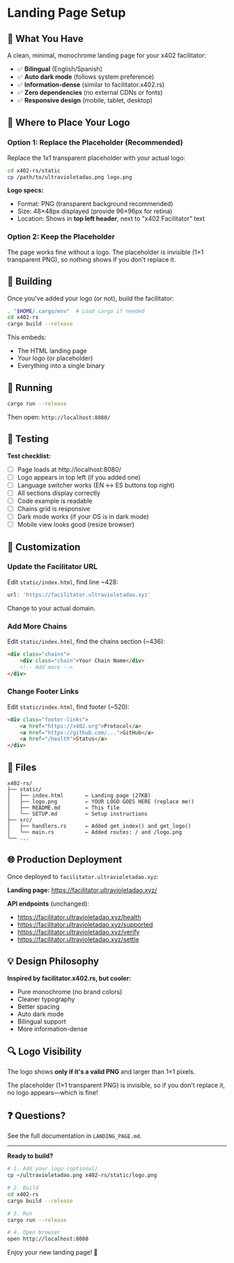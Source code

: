 # Landing Page Setup

## 🎉 What You Have

A clean, minimal, monochrome landing page for your x402 facilitator:

- ✅ **Bilingual** (English/Spanish)
- ✅ **Auto dark mode** (follows system preference)
- ✅ **Information-dense** (similar to facilitator.x402.rs)
- ✅ **Zero dependencies** (no external CDNs or fonts)
- ✅ **Responsive design** (mobile, tablet, desktop)

## 📍 Where to Place Your Logo

### Option 1: Replace the Placeholder (Recommended)

Replace the 1x1 transparent placeholder with your actual logo:

```bash
cd x402-rs/static
cp /path/to/ultravioletadao.png logo.png
```

**Logo specs:**
- Format: PNG (transparent background recommended)
- Size: 48×48px displayed (provide 96×96px for retina)
- Location: Shows in **top left header**, next to "x402 Facilitator" text

### Option 2: Keep the Placeholder

The page works fine without a logo. The placeholder is invisible (1×1 transparent PNG), so nothing shows if you don't replace it.

## 🔨 Building

Once you've added your logo (or not), build the facilitator:

```bash
. "$HOME/.cargo/env"  # Load cargo if needed
cd x402-rs
cargo build --release
```

This embeds:
- The HTML landing page
- Your logo (or placeholder)
- Everything into a single binary

## 🚀 Running

```bash
cargo run --release
```

Then open: `http://localhost:8080/`

## 🧪 Testing

**Test checklist:**
- [ ] Page loads at http://localhost:8080/
- [ ] Logo appears in top left (if you added one)
- [ ] Language switcher works (EN ↔ ES buttons top right)
- [ ] All sections display correctly
- [ ] Code example is readable
- [ ] Chains grid is responsive
- [ ] Dark mode works (if your OS is in dark mode)
- [ ] Mobile view looks good (resize browser)

## 🎨 Customization

### Update the Facilitator URL

Edit `static/index.html`, find line ~428:

```javascript
url: 'https://facilitator.ultravioletadao.xyz'
```

Change to your actual domain.

### Add More Chains

Edit `static/index.html`, find the chains section (~436):

```html
<div class="chains">
    <div class="chain">Your Chain Name</div>
    <!-- Add more -->
</div>
```

### Change Footer Links

Edit `static/index.html`, find footer (~520):

```html
<div class="footer-links">
    <a href="https://x402.org">Protocol</a>
    <a href="https://github.com/...">GitHub</a>
    <a href="/health">Status</a>
</div>
```

## 📁 Files

```
x402-rs/
├── static/
│   ├── index.html       ← Landing page (27KB)
│   ├── logo.png         ← YOUR LOGO GOES HERE (replace me!)
│   ├── README.md        ← This file
│   └── SETUP.md         ← Setup instructions
├── src/
│   ├── handlers.rs      ← Added get_index() and get_logo()
│   └── main.rs          ← Added routes: / and /logo.png
└── ...
```

## 🌐 Production Deployment

Once deployed to `facilitator.ultravioletadao.xyz`:

**Landing page:**
https://facilitator.ultravioletadao.xyz/

**API endpoints** (unchanged):
- https://facilitator.ultravioletadao.xyz/health
- https://facilitator.ultravioletadao.xyz/supported
- https://facilitator.ultravioletadao.xyz/verify
- https://facilitator.ultravioletadao.xyz/settle

## 💡 Design Philosophy

**Inspired by facilitator.x402.rs, but cooler:**

- Pure monochrome (no brand colors)
- Cleaner typography
- Better spacing
- Auto dark mode
- Bilingual support
- More information-dense

## 🔍 Logo Visibility

The logo shows **only if it's a valid PNG** and larger than 1×1 pixels.

The placeholder (1×1 transparent PNG) is invisible, so if you don't replace it, no logo appears—which is fine!

## ❓ Questions?

See the full documentation in `LANDING_PAGE.md`.

---

**Ready to build?**

```bash
# 1. Add your logo (optional)
cp ~/ultravioletadao.png x402-rs/static/logo.png

# 2. Build
cd x402-rs
cargo build --release

# 3. Run
cargo run --release

# 4. Open browser
open http://localhost:8080
```

Enjoy your new landing page! 🎉
